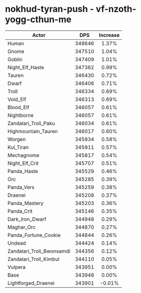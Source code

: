 # nokhud-tyran-push - vf-nzoth-yogg-cthun-me
| Actor | DPS | Increase |
|---|:---:|:---:|
|Human|348646|1.37%|
|Gnome|347510|1.04%|
|Goblin|347409|1.01%|
|Night_Elf_Haste|347362|0.99%|
|Tauren|346430|0.72%|
|Dwarf|346406|0.71%|
|Troll|346334|0.69%|
|Void_Elf|346313|0.69%|
|Blood_Elf|346057|0.61%|
|Nightborne|346057|0.61%|
|Zandalari_Troll_Paku|346034|0.61%|
|Highmountain_Tauren|346017|0.60%|
|Worgen|345934|0.58%|
|Kul_Tiran|345911|0.57%|
|Mechagnome|345817|0.54%|
|Night_Elf_Crit|345707|0.51%|
|Panda_Haste|345529|0.46%|
|Orc|345285|0.39%|
|Panda_Vers|345259|0.38%|
|Draenei|345208|0.37%|
|Panda_Mastery|345203|0.36%|
|Panda_Crit|345146|0.35%|
|Dark_Iron_Dwarf|344948|0.29%|
|Maghar_Orc|344870|0.27%|
|Panda_Fortune_Cookie|344844|0.26%|
|Undead|344424|0.14%|
|Zandalari_Troll_Bwonsamdi|344356|0.12%|
|Zandalari_Troll_Kimbul|344110|0.05%|
|Vulpera|343951|0.00%|
|Base|343948|0.00%|
|Lightforged_Draenei|343901|-0.01%|
